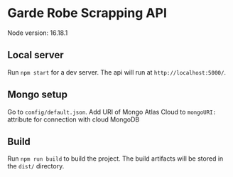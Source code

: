 # Garde Robe Scrapping API

Node version: 16.18.1

## Local server

Run `npm start` for a dev server. The api will run at `http://localhost:5000/`.

## Mongo setup

Go to `config/default.json`. Add URI of Mongo Atlas Cloud to `mongoURI: ` attribute for connection with cloud MongoDB

## Build

Run `npm run build` to build the project. The build artifacts will be stored in the `dist/` directory.
